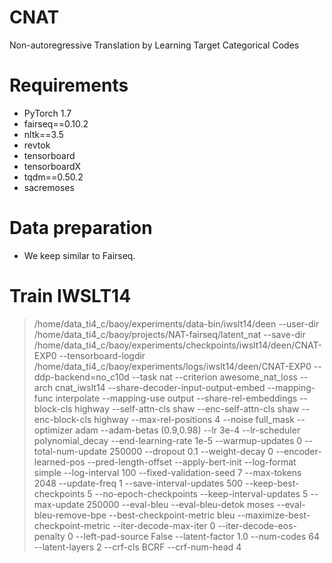 # CNAT
Non-autoregressive Translation by Learning Target Categorical Codes

# Requirements
- PyTorch 1.7
- fairseq==0.10.2
- nltk==3.5
- revtok
- tensorboard
- tensorboardX
- tqdm==0.50.2
- sacremoses

# Data preparation
- We keep similar to Fairseq.

# Train IWSLT14
> 
> /home/data_ti4_c/baoy/experiments/data-bin/iwslt14/deen --user-dir /home/data_ti4_c/baoy/projects/NAT-fairseq/latent_nat --save-dir /home/data_ti4_c/baoy/experiments/checkpoints/iwslt14/deen/CNAT-EXP0 --tensorboard-logdir /home/data_ti4_c/baoy/experiments/logs/iwslt14/deen/CNAT-EXP0 --ddp-backend=no_c10d --task nat --criterion awesome_nat_loss --arch cnat_iwslt14 --share-decoder-input-output-embed --mapping-func interpolate --mapping-use output --share-rel-embeddings --block-cls highway --self-attn-cls shaw --enc-self-attn-cls shaw --enc-block-cls highway --max-rel-positions 4 --noise full_mask --optimizer adam --adam-betas (0.9,0.98) --lr 3e-4 --lr-scheduler polynomial_decay --end-learning-rate 1e-5 --warmup-updates 0 --total-num-update 250000 --dropout 0.1 --weight-decay 0 --encoder-learned-pos --pred-length-offset --apply-bert-init --log-format simple --log-interval 100 --fixed-validation-seed 7 --max-tokens 2048 --update-freq 1 --save-interval-updates 500 --keep-best-checkpoints 5 --no-epoch-checkpoints --keep-interval-updates 5 --max-update 250000 --eval-bleu --eval-bleu-detok moses --eval-bleu-remove-bpe --best-checkpoint-metric bleu --maximize-best-checkpoint-metric --iter-decode-max-iter 0 --iter-decode-eos-penalty 0 --left-pad-source False --latent-factor 1.0 --num-codes 64 --latent-layers 2 --crf-cls BCRF --crf-num-head 4